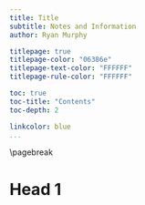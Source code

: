```yaml
---
title: Title
subtitle: Notes and Information
author: Ryan Murphy

titlepage: true
titlepage-color: "06386e"
titlepage-text-color: "FFFFFF"
titlepage-rule-color: "FFFFFF"

toc: true
toc-title: "Contents"
toc-depth: 2

linkcolor: blue
...
```


\pagebreak
# Head 1
